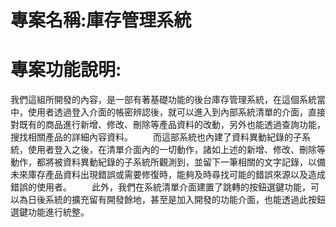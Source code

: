 # 專案名稱:庫存管理系統
# 專案功能說明:
 我們這組所開發的內容，是一部有著基礎功能的後台庫存管理系統，在這個系統當中，使用者透過登入介面的帳密辨認後，就可以進入到內部系統清單的介面，直接對既有的商品進行新增、修改、刪除等產品資料的改動，另外也能透過查詢功能，搜找相關產品的詳細內容資料。
　　而這部系統也內建了資料異動紀錄的子系統，使用者登入之後，在清單介面內的一切動作，諸如上述的新增、修改、刪除等動作，都將被資料異動紀錄的子系統所觀測到，並留下一筆相關的文字記錄，以備未來庫存產品資料出現錯誤或需要修復時，能夠及時尋找可能的錯誤來源以及造成錯誤的使用者。
　　此外，我們在系統清單介面建置了跳轉的按鈕選鍵功能，可以為日後系統的擴充留有開發餘地，甚至是加入開發的功能介面，也能透過此按鈕選鍵功能進行統整。

